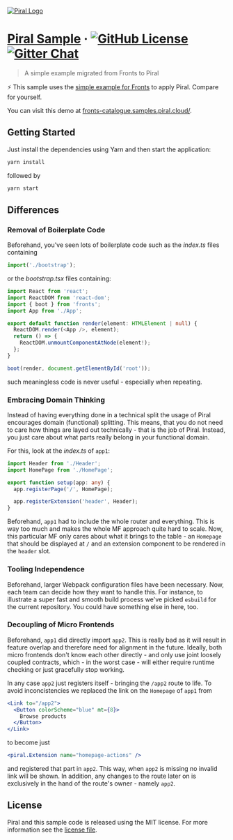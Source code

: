 [![Piral Logo](https://github.com/smapiot/piral/raw/develop/docs/assets/logo.png)](https://piral.io)

# [Piral Sample](https://piral.io) &middot; [![GitHub License](https://img.shields.io/badge/license-MIT-blue.svg)](https://github.com/smapiot/piral/blob/main/LICENSE) [![Gitter Chat](https://badges.gitter.im/gitterHQ/gitter.png)](https://gitter.im/piral-io/community)

> A simple example migrated from Fronts to Piral

:zap: This sample uses the [simple example for Fronts](https://github.com/kokanek/fronts-example) to apply Piral. Compare for yourself.

You can visit this demo at [fronts-catalogue.samples.piral.cloud/](https://fronts-catalogue.samples.piral.cloud/).

## Getting Started

Just install the dependencies using Yarn and then start the application:

```sh
yarn install
```

followed by

```sh
yarn start
```

## Differences

### Removal of Boilerplate Code

Beforehand, you've seen lots of boilerplate code such as the *index.ts* files containing

```js
import('./bootstrap');
```

or the *bootstrap.tsx* files containing:

```ts
import React from 'react';
import ReactDOM from 'react-dom';
import { boot } from 'fronts';
import App from './App';

export default function render(element: HTMLElement | null) {
  ReactDOM.render(<App />, element);
  return () => {
    ReactDOM.unmountComponentAtNode(element!);
  };
}

boot(render, document.getElementById('root'));
```

such meaningless code is never useful - especially when repeating.

### Embracing Domain Thinking

Instead of having everything done in a technical split the usage of Piral encourages domain (functional) splitting. This means, that you do not need to care how things are layed out technically - that is the job of Piral. Instead, you just care about what parts really belong in your functional domain.

For this, look at the *index.ts* of `app1`:

```ts
import Header from './Header';
import HomePage from './HomePage';

export function setup(app: any) {
  app.registerPage('/', HomePage);

  app.registerExtension('header', Header);
}
```

Beforehand, `app1` had to include the whole router and everything. This is way too much and makes the whole MF approach quite hard to scale. Now, this particular MF only cares about what it brings to the table - an `Homepage` that should be displayed at `/` and an extension component to be rendered in the `header` slot.

### Tooling Independence

Beforehand, larger Webpack configuration files have been necessary. Now, each team can decide how they want to handle this. For instance, to illustrate a super fast and smooth build process we've picked `esbuild` for the current repository. You could have something else in here, too.

### Decoupling of Micro Frontends

Beforehand, `app1` did directly import `app2`. This is really bad as it will result in feature overlap and therefore need for alignment in the future. Ideally, both micro frontends don't know each other directly - and only use joint loosely coupled contracts, which - in the worst case - will either require runtime checking or just gracefully stop working.

In any case `app2` just registers itself - bringing the `/app2` route to life. To avoid inconcistencies we replaced the link on the `Homepage` of `app1` from

```jsx
<Link to="/app2">
  <Button colorScheme="blue" mt={8}>
    Browse products
  </Button>
</Link>
```

to become just

```jsx
<piral.Extension name="homepage-actions" />
```

and registered that part in `app2`. This way, when `app2` is missing no invalid link will be shown. In addition, any changes to the route later on is exclusively in the hand of the route's owner - namely `app2`.

## License

Piral and this sample code is released using the MIT license. For more information see the [license file](./LICENSE).
